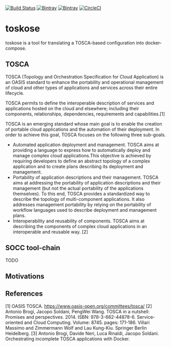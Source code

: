 [![Build Status](https://travis-ci.com/matteobogo/toskose.svg?token=jguSttdQLntpxgiqp3py&branch=master)](https://travis-ci.com/matteobogo/toskose)
[![Bintray](https://img.shields.io/badge/python-%E2%89%A5%203.6-blue.svg)](https://www.python.org/downloads/release/python-360/)
[![Bintray](https://img.shields.io/badge/version-0.1.0-blue.svg)]()
[![CircleCI](https://circleci.com/gh/matteobogo/toskose.svg?style=svg)](https://circleci.com/gh/matteobogo/toskose)

# toskose
toskose is a tool for translating a TOSCA-based configuration into docker-compose.

## TOSCA
TOSCA (Topology and Orchestration Specification for Cloud Application) is an OASIS standard to enhance the portability and operational management of cloud and other types of applications and services across their entire lifecycle.

TOSCA permits to define the interoperable description of services and applications hosted on the cloud and elsewhere; including their components, relationships, dependencies, requirements and capabilities.[1]

TOSCA is an emerging standard whose main goal is to enable the creation of portable cloud applications and the automation of their deployment. In order to achieve this goal, TOSCA focuses on the following three sub-goals.

- Automated application deployment and management. TOSCA aims at providing a language to express how to automatically deploy and manage complex cloud applications.This objective is achieved by requiring developers to define an abstract topology of a complex application and to create plans describing its deployment and management.
- Portability of application descriptions and their management. TOSCA aims at addressing the portability of application descriptions and their management (but not the actual portability of the applications themselves). To this end, TOSCA provides a standardized way to describe the topology of multi-component applications. It also addresses management portability by relying on the portability of workflow languages used to describe deployment and management plans.
- Interoperability and reusability of components. TOSCA aims at describing the components of complex cloud applications in an interoperable and reusable way. [2]

## SOCC tool-chain
TODO

## Motivations


## References
[1] OASIS TOSCA. https://www.oasis-open.org/committees/tosca/
[2] Antonio Brogi, Jacopo Soldani, PengWei Wang. TOSCA in a nutshell: Promises and perspectives. 2014. ISBN: 978-3-662-44878-6. Service-oriented and Cloud Computing. Volume: 8745. pages: 171-186. Villari Massimo and Zimmermann Wolf and Lau Kung-Kiu. Springer Berlin Heidelberg.
[3] Antonio Brogi, Davide Neri, Luca Rinaldi, Jacopo Soldani. Orchestrating incomplete TOSCA applications with Docker.
